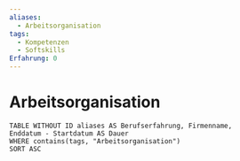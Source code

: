 ```yaml
---
aliases:
  - Arbeitsorganisation
tags:
  - Kompetenzen
  - Softskills
Erfahrung: 0
---
```

# Arbeitsorganisation

```dataview
TABLE WITHOUT ID aliases AS Berufserfahrung, Firmenname,
Enddatum - Startdatum AS Dauer
WHERE contains(tags, "Arbeitsorganisation")
SORT ASC
```